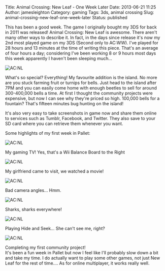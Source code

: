 Title: Animal Crossing: New Leaf - One Week Later
Date: 2013-06-21 11:25
Author: jamesleighton
Category: gaming
Tags: 3ds, animal crossing
Slug: animal-crossing-new-leaf-one-week-later
Status: published

This has been a good week. The game I originally bought my 3DS for back in 2011 was released! Animal Crossing: New Leaf is awesome. There aren't many other ways to describe it. In fact, in the days since release it's now my 2nd most played game on my 3DS (Second only to AC:WW). I've played for 28 hours and 13 minutes at the time of writing this piece. That's an average of four hours a day; considering I've been working 8 or 9 hours most days this week apparently I haven't been sleeping much...

![AC:NL](/images/Animal-Crossing-New-Leaf-Logo-Minty-Background.jpg)

What's so special? Everything! My favourite addition is the island. No more are you stuck farming fruit or turnips for bells. Just head to the island after 7PM and you can easily come home with enough beetles to sell for around 300-400,000 bells a time. At first I thought the community projects were expensive, but now I can see why they're priced so high. 100,000 bells for a fountain? That's fifteen minutes bug hunting on the island!

It's also very easy to take screenshots in game now and share them online to services such as Tumblr, Facebook, and Twitter. They also save to your SD card where you can retrieve them whenever you want.

Some highlights of my first week in Pallet:

![AC:NL](/images/HNI_0084.JPG)

My gaming TV! Yes, that's a Wii Balance Board to the Right

![AC:NL](/images/HNI_0093.JPG)

My girlfriend came to visit, we watched a movie!

![AC:NL](/images/HNI_0088.JPG)

Bad camera angles... Hmm.

![AC:NL](/images/HNI_0096.JPG)

Sharks, sharks everywhere!

![AC:NL](/images/HNI_0015.JPG)

Playing Hide and Seek... She can't see me, right?

![AC:NL](/images/HNI_0005.JPG)

Completing my first community project!  
It's been a fun week in Pallet but now I feel like I'll probably slow down a bit and take my time. I do actually want to play some other games, not just New Leaf for the rest of time.... As for online multiplayer, it works really well.
